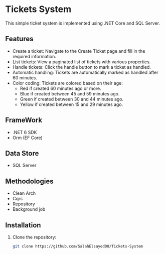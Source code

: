 # Tickets System

This simple ticket system is implemented using .NET Core and SQL Server.

## Features

- Create a ticket: Navigate to the Create Ticket page and fill in the required information.
- List tickets: View a paginated list of tickets with various properties.
- Handle tickets: Click the handle button to mark a ticket as handled.
- Automatic handling: Tickets are automatically marked as handled after 60 minutes.
- Color coding: Tickets are colored based on their age:
	- Red if created 60 minutes ago or more.
	- Blue if created between 45 and 59 minutes ago.
	- Green if created between 30 and 44 minutes ago.
	- Yellow if created between 15 and 29 minutes ago.

## FrameWork
- .NET 6 SDK
- Orm (EF Core)

## Data Store
- SQL Server

## Methodologies
- Clean Arch
- Cqrs
- Repository
- Background job

## Installation

1. Clone the repository:

   ```bash
   git clone https://github.com/SalahElsayed00/Tickets-System
